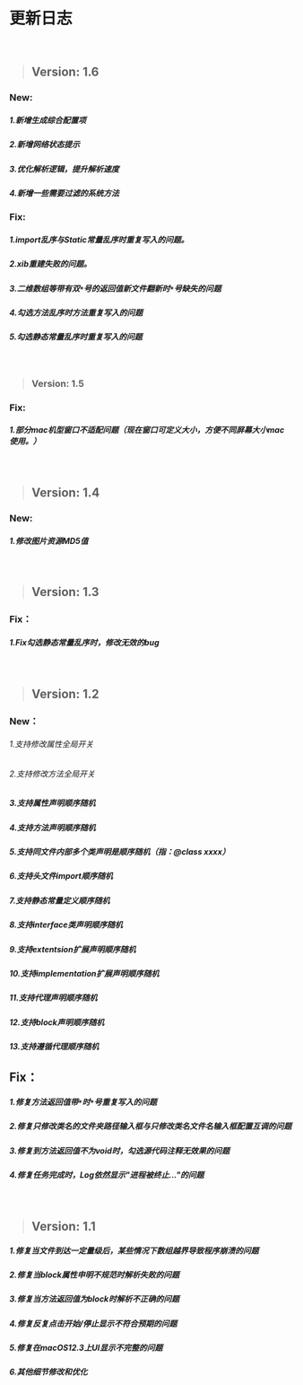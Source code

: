 # 更新日志
<br> 

> ## Version: 1.6
### New:
##### 1.新增生成综合配置项
##### 2.新增网络状态提示
##### 3.优化解析逻辑，提升解析速度
##### 4.新增一些需要过滤的系统方法

### Fix:
##### 1.import乱序与Static常量乱序时重复写入的问题。
##### 2.xib重建失败的问题。
##### 3.二维数组等带有双`*`号的返回值新文件翻新时`*`号缺失的问题
##### 4.勾选方法乱序时方法重复写入的问题
##### 5.勾选静态常量乱序时重复写入的问题
<br> 

> ### Version: 1.5
### Fix:
##### 1.部分mac机型窗口不适配问题（现在窗口可定义大小，方便不同屏幕大小mac使用。）
<br> 

> ## Version: 1.4
### New:
##### 1.修改图片资源MD5值
<br> 

> ## Version: 1.3
### Fix：
##### 1.Fix勾选静态常量乱序时，修改无效的bug
<br> 

> ## Version: 1.2
### New：
###### 1.支持修改属性全局开关
###### 2.支持修改方法全局开关
##### 3.支持属性声明顺序随机
##### 4.支持方法声明顺序随机
##### 5.支持同文件内部多个类声明是顺序随机（指：@class xxxx）
##### 6.支持头文件import顺序随机
##### 7.支持静态常量定义顺序随机
##### 8.支持interface类声明顺序随机
##### 9.支持extentsion扩展声明顺序随机
##### 10.支持implementation扩展声明顺序随机
##### 11.支持代理声明顺序随机
##### 12.支持block声明顺序随机
##### 13.支持遵循代理顺序随机

## Fix：
##### 1.修复方法返回值带```*```时```*```号重复写入的问题
##### 2.修复只修改类名的文件夹路径输入框与只修改类名文件名输入框配置互调的问题
##### 3.修复到方法返回值不为void时，勾选源代码注释无效果的问题
##### 4.修复任务完成时，Log依然显示"进程被终止..."的问题
<br> 

> ## Version: 1.1 
##### 1.修复当文件到达一定量级后，某些情况下数组越界导致程序崩溃的问题
##### 2.修复当block属性申明不规范时解析失败的问题
##### 3.修复当方法返回值为block时解析不正确的问题
##### 4.修复反复点击开始/停止显示不符合预期的问题
##### 5.修复在macOS12.3上UI显示不完整的问题
##### 6.其他细节修改和优化
